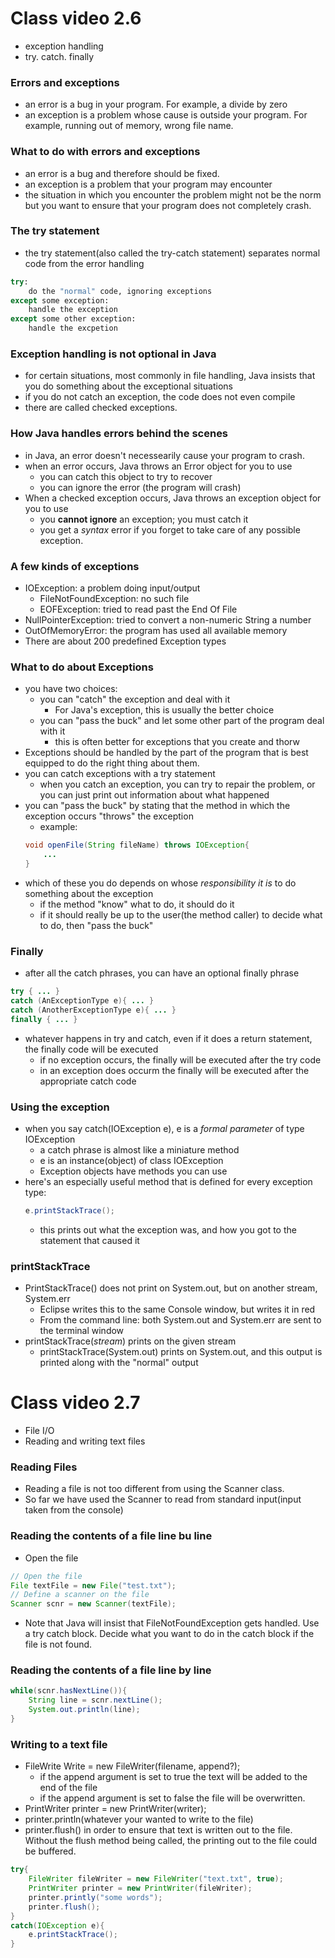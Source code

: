 # Class video 2.6
- exception handling
- try. catch. finally

### Errors and exceptions
- an error is a bug in your program. For example, a divide by zero
- an exception is a problem whose cause is outside your program. For example, running out of memory, wrong file name.

### What to do with errors and exceptions
- an error is a bug and therefore should be fixed.
- an exception is a problem that your program may encounter
- the situation in which you encounter the problem might not be the norm but you want to ensure that your program does not completely crash.

### The try statement
- the try statement(also called the try-catch statement) separates normal code from the error handling
```python
try:
    do the "normal" code, ignoring exceptions
except some exception:
    handle the exception
except some other exception:
    handle the excpetion
```

### Exception handling is not optional in Java
- for certain situations, most commonly in file handling, Java insists that you do something about the exceptional situations
- if you do not catch an exception, the code does not even compile
- there are called checked exceptions.

### How Java handles errors behind the scenes
- in Java, an error doesn't necessearily cause your program to crash.
- when an error occurs, Java throws an Error object for you to use
    - you can catch this object to try to recover
    - you can ignore the error (the program will crash)
- When a checked exception occurs, Java throws an exception object for you to use
    - you **cannot ignore** an exception; you must catch it
    - you get a *syntax* error if you forget to take care of any possible exception.

### A few kinds of exceptions
- IOException: a problem doing input/output
    - FileNotFoundException: no such file
    - EOFException: tried to read past the End Of File
- NullPointerException: tried to convert a non-numeric String a number
- OutOfMemoryError: the program has used all available memory
- There are about 200 predefined Exception types

### What to do about Exceptions
- you have two choices:
    - you can "catch" the exception and deal with it
        - For Java's exception, this is usually the better choice
    - you can "pass the buck" and let some other part of the program deal with it
        - this is often better for exceptions that you create and thorw
- Exceptions should be handled by the part of the program that is best equipped to do the right thing about them.
- you can catch exceptions with a try statement
    - when you catch an exception, you can try to repair the problem, or you can just print out information about what happened
- you can "pass the buck" by stating that the method in which the exception occurs "throws" the exception
    - example:
    ```Java
    void openFile(String fileName) throws IOException{
        ... 
    }
    ```
- which of these you do depends on whose *responsibility it is* to do something about the exception
    - if the method "know" what to do, it should do it
    - if it should really be up to the user(the method caller) to decide what to do, then "pass the buck"

### Finally
- after all the catch phrases, you can have an optional finally phrase
```Java
try { ... }
catch (AnExceptionType e){ ... }
catch (AnotherExceptionType e){ ... }
finally { ... }
```
- whatever happens in try and catch, even if it does a return statement, the finally code will be executed
    - if no exception occurs, the finally will be executed after the try code
    - in an exception does occurm the finally will be executed after the appropriate catch code

### Using the exception
- when you say catch(IOException e), e is a *formal parameter* of type IOException
    - a catch phrase is almost like a miniature method
    - e is an instance(object) of class IOException
    - Exception objects have methods you can use
- here's an especially useful method that is defined for every exception type:
    ```Java
    e.printStackTrace();
    ```
    - this prints out what the exception was, and how you got to the statement that caused it

### printStackTrace
- PrintStackTrace() does not print on System.out, but on another stream, System.err
    - Eclipse writes this to the same Console window, but writes it in red
    - From the command line: both System.out and System.err are sent to the terminal window
- printStackTrace(*stream*) prints on the given stream
    - printStackTrace(System.out) prints on System.out, and this output is printed along with the "normal" output

# Class video 2.7
- File I/O
- Reading and writing text files

### Reading Files
- Reading a file is not too different from using the Scanner class.
- So far we have used the Scanner to read from standard input(input taken from the console)

### Reading the contents of a file line bu line
- Open the file
```Java
// Open the file
File textFile = new File("test.txt");
// Define a scanner on the file
Scanner scnr = new Scanner(textFile);
```
- Note that Java will insist that FileNotFoundException gets handled. Use a try catch block. Decide what you want to do in the catch block if the file is not found.

### Reading the contents of a file line by line
```Java
while(scnr.hasNextLine()){
    String line = scnr.nextLine();
    System.out.println(line);
}
```

### Writing to a text file
- FileWrite Write = new FileWriter(filename, append?);
    - if the append argument is set to true the text will be added to the end of the file
    - if the append argument is set to false the file will be overwritten.
- PrintWriter printer = new PrintWriter(writer);
- printer.println(whatever your wanted to write to the file)
- printer.flush() in order to ensure that text is written out to the file. Without the flush method being called, the printing out to the file could be buffered.
```Java
try{
    FileWriter fileWriter = new FileWriter("text.txt", true);
    PrintWriter printer = new PrintWriter(fileWriter);
    printer.printly("some words");
    printer.flush();
}
catch(IOException e){
    e.printStackTrace();
}
``` 